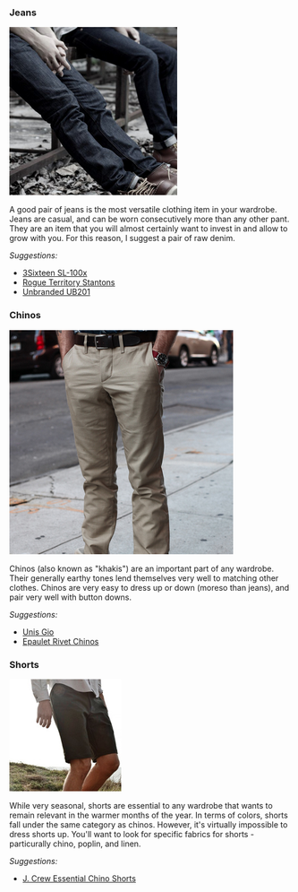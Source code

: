### Jeans
![](/assets/images/jeans.png)

A good pair of jeans is the most versatile clothing item in your wardrobe. Jeans are casual, and can be worn consecutively more than any other pant. They are an item that you will almost certainly want to invest in and allow to grow with you. For this reason, I suggest a pair of raw denim.

*Suggestions:*

- [3Sixteen SL-100x][3sixteen]
- [Rogue Territory Stantons][stantons]
- [Unbranded UB201][unbranded]


### Chinos
![](/assets/images/chinos.png)

Chinos (also known as "khakis") are an important part of any wardrobe. Their generally earthy tones lend themselves very well to matching other clothes. Chinos are very easy to dress up or down (moreso than jeans), and pair very well with button downs.

*Suggestions:*

- [Unis Gio][unis]
- [Epaulet Rivet Chinos][epaulet]


### Shorts
![](/assets/images/shorts.png)

While very seasonal, shorts are essential to any wardrobe that wants to remain relevant in the warmer months of the year. In terms of colors, shorts fall under the same category as chinos. However, it's virtually impossible to dress shorts up. You'll want to look for specific fabrics for shorts - particurally chino, poplin, and linen.

*Suggestions:*

- [J. Crew Essential Chino Shorts][jcrew-shorts]

[3sixteen]: http://www.3sixteen.com/collections/denim/products/sl100x-straight-raw-indigo-selvedge-denim
[stantons]: http://www.rogueterritory.com/shop/stanton/
[unbranded]: http://theunbrandedbrand.com/collections/all/products/ub201-tapered-fit-indigo-selvedge
[unis]: http://unisnewyork.com/products/gio
[epaulet]: http://epauletnewyork.com/collections/trousers-chinos/Rivet-Chinos
[jcrew-shorts]: https://www.jcrew.com/mens_category/shortsswim/chino/PRDOVR~62952/62952.jsp
